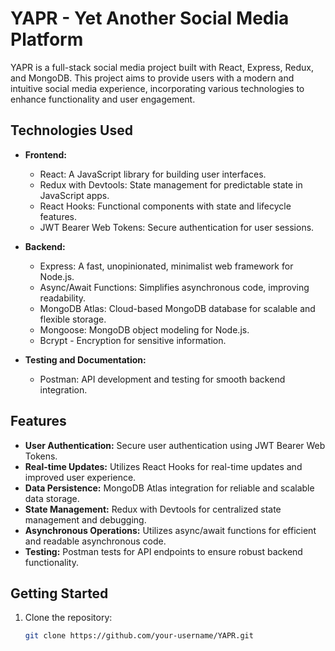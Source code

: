 # YAPR - Yet Another Social Media Platform

YAPR is a full-stack social media project built with React, Express, Redux, and MongoDB. This project aims to provide users with a modern and intuitive social media experience, incorporating various technologies to enhance functionality and user engagement.

## Technologies Used

- **Frontend:**
  - React: A JavaScript library for building user interfaces.
  - Redux with Devtools: State management for predictable state in JavaScript apps.
  - React Hooks: Functional components with state and lifecycle features.
  - JWT Bearer Web Tokens: Secure authentication for user sessions.

- **Backend:**
  - Express: A fast, unopinionated, minimalist web framework for Node.js.
  - Async/Await Functions: Simplifies asynchronous code, improving readability.
  - MongoDB Atlas: Cloud-based MongoDB database for scalable and flexible storage.
  - Mongoose: MongoDB object modeling for Node.js.
  - Bcrypt - Encryption for sensitive information. 

- **Testing and Documentation:**
  - Postman: API development and testing for smooth backend integration.
  
## Features

- **User Authentication:** Secure user authentication using JWT Bearer Web Tokens.
- **Real-time Updates:** Utilizes React Hooks for real-time updates and improved user experience.
- **Data Persistence:** MongoDB Atlas integration for reliable and scalable data storage.
- **State Management:** Redux with Devtools for centralized state management and debugging.
- **Asynchronous Operations:** Utilizes async/await functions for efficient and readable asynchronous code.
- **Testing:** Postman tests for API endpoints to ensure robust backend functionality.

## Getting Started

1. Clone the repository:
   ```bash
   git clone https://github.com/your-username/YAPR.git

